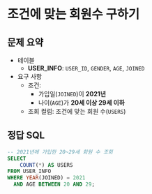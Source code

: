 # 조건에 맞는 회원수 구하기

## 문제 요약

- 테이블
  - **USER_INFO**: `USER_ID`, `GENDER`, `AGE`, `JOINED`
- 요구 사항
  - 조건:
    - 가입일(`JOINED`)이 **2021년**
    - 나이(`AGE`)가 **20세 이상 29세 이하**
  - 조회 컬럼: 조건에 맞는 회원 수(`USERS`)

## 정답 SQL

```sql
-- 2021년에 가입한 20~29세 회원 수 조회
SELECT
    COUNT(*) AS USERS
FROM USER_INFO
WHERE YEAR(JOINED) = 2021
  AND AGE BETWEEN 20 AND 29;
```
